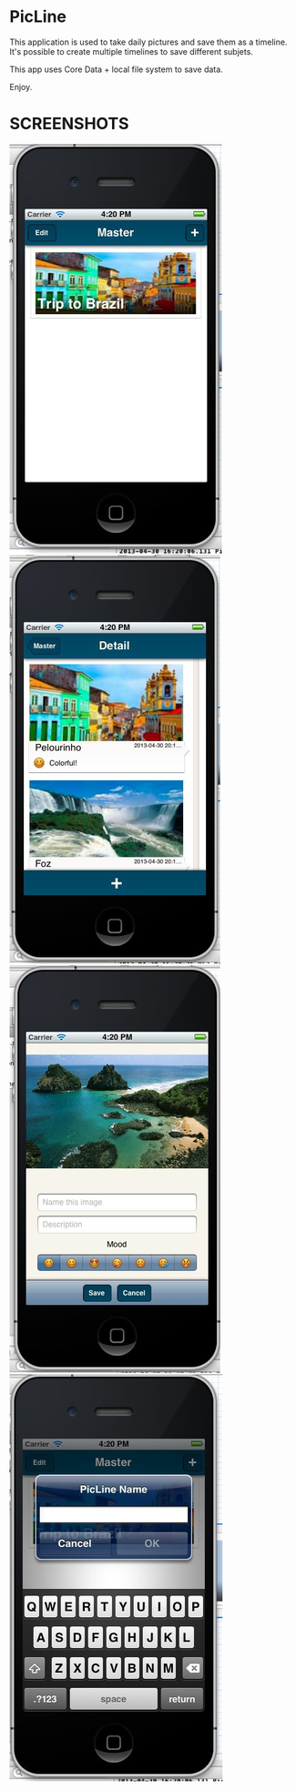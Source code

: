 PicLine
=======

This application is used to take daily pictures and save them as a timeline.
It's possible to create multiple timelines to save different subjets.

This app uses Core Data + local file system to save data.

Enjoy.

SCREENSHOTS
===========
![alt tag](screens/picline1.jpg)
![alt tag](screens/picline.jpg)
![alt tag](screens/picline2.jpg)
![alt tag](screens/picline3.jpg)
